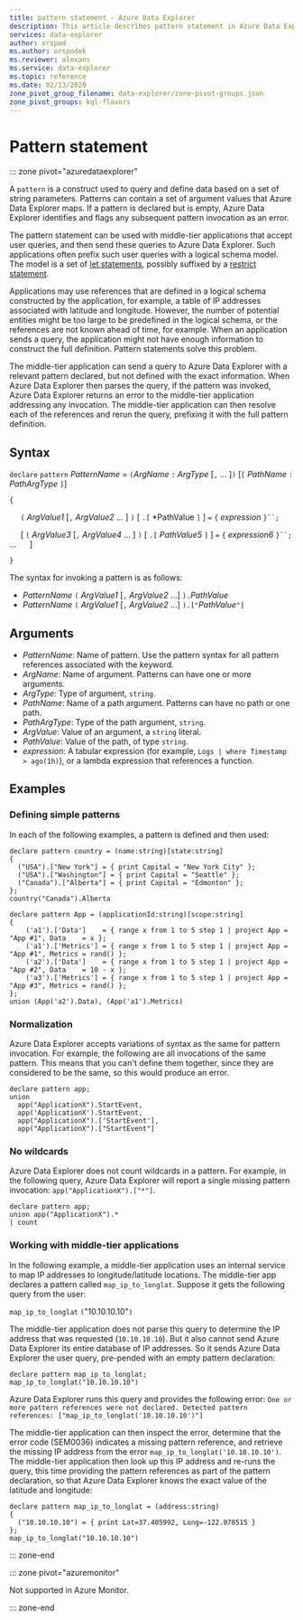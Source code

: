 ```yaml
---
title: pattern statement - Azure Data Explorer
description: This article describes pattern statement in Azure Data Explorer.
services: data-explorer
author: orspod
ms.author: orspodek
ms.reviewer: alexans
ms.service: data-explorer
ms.topic: reference
ms.date: 02/13/2020
zone_pivot_group_filename: data-explorer/zone-pivot-groups.json
zone_pivot_groups: kql-flavors
---
```


# Pattern statement

::: zone pivot="azuredataexplorer"

A `pattern` is a construct used to query and define data based on a set of string parameters. Patterns can contain a set of argument values that Azure Data Explorer maps. If a pattern is declared but is empty, Azure Data Explorer identifies and flags any subsequent pattern invocation as an error. 

The pattern statement can be used with middle-tier applications that accept user queries, and then send these queries to Azure Data Explorer. Such applications often prefix such user queries with a logical schema model. The model is a set of [let statements](letstatement.md), possibly suffixed by a [restrict statement](restrictstatement.md). 

Applications may use references that are defined in a logical schema constructed by the application, for example, a table of IP addresses associated with latitude and longitude. However, the number of potential entities might be too large to be predefined in the logical schema, or the references are not known ahead of time, for example. When an application sends a query, the application might not have enough information to construct the full definition. Pattern statements solve this problem. 

The middle-tier application can send a query to Azure Data Explorer with a relevant pattern declared, but not defined with the exact information. When Azure Data Explorer then parses the query, if the pattern was invoked, Azure Data Explorer returns an error to the middle-tier application addressing any invocation. The middle-tier application can then resolve each of the references and rerun the query, prefixing it with the full pattern definition.

## Syntax

`declare` `pattern` *PatternName* = `(`*ArgName* `:` *ArgType* [`,` ... ]`)` [`[` *PathName* `:` *PathArgType* `]`]

`{`

&nbsp;&nbsp;&nbsp;&nbsp; `(` *ArgValue1* [`,` *ArgValue2* ... ] `)` [ `.[` *PathValue `]` ] `=` `{`  *expression*  `}``;`

&nbsp;&nbsp;&nbsp;&nbsp; [ `(` *ArgValue3* [`,` *ArgValue4* ... ] `)` [ `.[` *PathValue5* `]` ] `=` `{`  *expression6*  `}``;` ...
&nbsp;&nbsp;&nbsp;&nbsp; ]

`}`

The syntax for invoking a pattern is as follows:

* *PatternName* `(` *ArgValue1* [`,` *ArgValue2* ...] `).`*PathValue*
* *PatternName* `(` *ArgValue1* [`,` *ArgValue2* ...] `).["`*PathValue*`"]`

## Arguments

* *PatternName*: Name of pattern. Use the pattern syntax for all pattern references associated with the keyword.
* *ArgName*: Name of argument. Patterns can have one or more arguments.
* *ArgType*: Type of argument, `string`.
* *PathName*: Name of a path argument. Patterns can have no path or one path.
* *PathArgType*: Type of the path argument, `string`.
* *ArgValue*: Value of an argument, a `string` literal.
* *PathValue*: Value of the path, of type `string`.
* *expression*: A tabular expression (for example, `Logs | where Timestamp > ago(1h)`),
  or a lambda expression that references a function.

## Examples

### Defining simple patterns

In each of the following examples, a pattern is defined and then used:

```kusto
declare pattern country = (name:string)[state:string]
{
  ("USA").["New York"] = { print Capital = "New York City" };
  ("USA").["Washington"] = { print Capital = "Seattle" };
  ("Canada").["Alberta"] = { print Capital = "Edmonton" };
};
country("Canada").Alberta
```

```kusto
declare pattern App = (applicationId:string)[scope:string]  
{
    ('a1').['Data']    = { range x from 1 to 5 step 1 | project App = "App #1", Data    = x };
    ('a1').['Metrics'] = { range x from 1 to 5 step 1 | project App = "App #1", Metrics = rand() };
    ('a2').['Data']    = { range x from 1 to 5 step 1 | project App = "App #2", Data    = 10 - x };
    ('a3').['Metrics'] = { range x from 1 to 5 step 1 | project App = "App #3", Metrics = rand() };
};
union (App('a2').Data), (App('a1').Metrics)
```

### Normalization

Azure Data Explorer accepts variations of syntax as the same for pattern invocation. For example, the following are all invocations of the same pattern. This means that you can't define them together, since they are considered to be the same, so this would produce an error.

```kusto
declare pattern app;
union
  app("ApplicationX").StartEvent,
  app('ApplicationX').StartEvent,
  app("ApplicationX").['StartEvent'],
  app("ApplicationX").["StartEvent"]
```

### No wildcards

Azure Data Explorer does not count wildcards in a pattern. For example, in the following query, Azure Data Explorer will report a single missing pattern invocation: `app("ApplicationX").["*"]`.

```kusto
declare pattern app;
union app("ApplicationX").*
| count
```

### Working with middle-tier applications

In the following example, a middle-tier application uses an internal service to map IP addresses to longitude/latitude locations. The middle-tier app declares a pattern called `map_ip_to_longlat`. Suppose it gets the following query from the user:

`map_ip_to_longlat` `(`"10.10.10.10"`)`

The middle-tier application does not parse this query to determine the IP address that was requested (`10.10.10.10`). But it also cannot send Azure Data Explorer its entire database of IP addresses. So it sends Azure Data Explorer the user query, pre-pended with an empty pattern declaration:

```kusto
declare pattern map_ip_to_longlat;
map_ip_to_longlat("10.10.10.10")
```

Azure Data Explorer runs this query and provides the following error: `One or more pattern references were not declared. Detected pattern references: ["map_ip_to_longlat('10.10.10.10')"]`

The middle-tier application can then inspect the error, determine that the error code (SEM0036) indicates a missing pattern reference, and retrieve the missing IP address from the error `map_ip_to_longlat('10.10.10.10')`. The middle-tier application then look up this IP address and re-runs the query, this time providing the pattern references as part of the pattern declaration, so that Azure Data Explorer knows the exact value of the latitude and longitude:

```kusto
declare pattern map_ip_to_longlat = (address:string)
{
  ("10.10.10.10") = { print Lat=37.405992, Long=-122.078515 }
};
map_ip_to_longlat("10.10.10.10")
```

::: zone-end

::: zone pivot="azuremonitor"

Not supported in Azure Monitor.

::: zone-end
